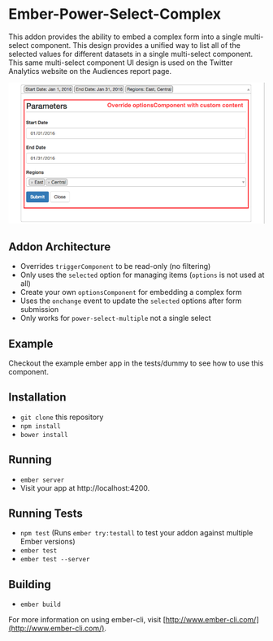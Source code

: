 # Ember-Power-Select-Complex

This addon provides the ability to embed a complex form into a single multi-select component. This design provides a unified way to list all of the selected values for different datasets in a single multi-select component. This same multi-select component UI design is used on the Twitter Analytics website on the Audiences report page.

![power select complex screenshot](https://github.com/gregjopa/ember-power-select-complex/raw/master/power_select_complex_screenshot.png)

## Addon Architecture

* Overrides `triggerComponent` to be read-only (no filtering)
* Only uses the `selected` option for managing items (`options` is not used at all)
* Create your own `optionsComponent` for embedding a complex form
* Uses the `onchange` event to update the `selected` options after form submission
* Only works for `power-select-multiple` not a single select

## Example

Checkout the example ember app in the tests/dummy to see how to use this component.

## Installation

* `git clone` this repository
* `npm install`
* `bower install`

## Running

* `ember server`
* Visit your app at http://localhost:4200.

## Running Tests

* `npm test` (Runs `ember try:testall` to test your addon against multiple Ember versions)
* `ember test`
* `ember test --server`

## Building

* `ember build`

For more information on using ember-cli, visit [http://www.ember-cli.com/](http://www.ember-cli.com/).
